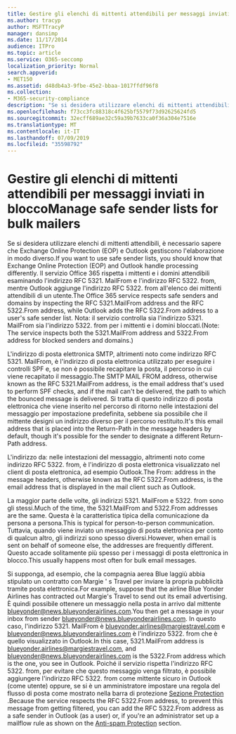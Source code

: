 ```yaml
---
title: Gestire gli elenchi di mittenti attendibili per messaggi inviati in blocco
ms.author: tracyp
author: MSFTTracyP
manager: dansimp
ms.date: 11/17/2014
audience: ITPro
ms.topic: article
ms.service: O365-seccomp
localization_priority: Normal
search.appverid:
- MET150
ms.assetid: d48db4a3-9fbe-45e2-bbaa-1017ffdf96f8
ms.collection:
- M365-security-compliance
description: "Se si desidera utilizzare elenchi di mittenti attendibili, è necessario sapere che Exchange Online Protection (EOP) e Outlook gestiscono l'elaborazione in modo diverso. Il servizio rispetta i mittenti e i domini attendibili esaminando l'indirizzo RFC 5321. MailFrom e l'indirizzo RFC 5322. from, mentre Outlook aggiunge l'indirizzo RFC 5322. from all'elenco dei mittenti attendibili di un utente. Nota: il servizio controlla sia l'indirizzo 5321. MailFrom sia l'indirizzo 5322. from per i mittenti e i domini bloccati."
ms.openlocfilehash: f73cc3fc88318c4f625bf5579f73d92625624fd5
ms.sourcegitcommit: 32ecff689ae32c59a39b7633ca0f36a304e7516e
ms.translationtype: MT
ms.contentlocale: it-IT
ms.lasthandoff: 07/09/2019
ms.locfileid: "35598792"
---
```

# <a name="manage-safe-sender-lists-for-bulk-mailers"></a><span data-ttu-id="59b57-105">Gestire gli elenchi di mittenti attendibili per messaggi inviati in blocco</span><span class="sxs-lookup"><span data-stu-id="59b57-105">Manage safe sender lists for bulk mailers</span></span>

<span data-ttu-id="59b57-106">Se si desidera utilizzare elenchi di mittenti attendibili, è necessario sapere che Exchange Online Protection (EOP) e Outlook gestiscono l'elaborazione in modo diverso.</span><span class="sxs-lookup"><span data-stu-id="59b57-106">If you want to use safe sender lists, you should know that Exchange Online Protection (EOP) and Outlook handle processing differently.</span></span> <span data-ttu-id="59b57-107">Il servizio Office 365 rispetta i mittenti e i domini attendibili esaminando l'indirizzo RFC 5321. MailFrom e l'indirizzo RFC 5322. from, mentre Outlook aggiunge l'indirizzo RFC 5322. from all'elenco dei mittenti attendibili di un utente.</span><span class="sxs-lookup"><span data-stu-id="59b57-107">The Office 365 service respects safe senders and domains by inspecting the RFC 5321.MailFrom address and the RFC 5322.From address, while Outlook adds the RFC 5322.From address to a user's safe sender list.</span></span> <span data-ttu-id="59b57-108">Nota: il servizio controlla sia l'indirizzo 5321. MailFrom sia l'indirizzo 5322. from per i mittenti e i domini bloccati.</span><span class="sxs-lookup"><span data-stu-id="59b57-108">(Note: The service inspects both the 5321.MailFrom address and 5322.From address for blocked senders and domains.)</span></span>
  
<span data-ttu-id="59b57-109">L'indirizzo di posta elettronica SMTP, altrimenti noto come indirizzo RFC 5321. MailFrom, è l'indirizzo di posta elettronica utilizzato per eseguire i controlli SPF e, se non è possibile recapitare la posta, il percorso in cui viene recapitato il messaggio.</span><span class="sxs-lookup"><span data-stu-id="59b57-109">The SMTP MAIL FROM address, otherwise known as the RFC 5321.MailFrom address, is the email address that's used to perform SPF checks, and if the mail can't be delivered, the path to which the bounced message is delivered.</span></span> <span data-ttu-id="59b57-110">Si tratta di questo indirizzo di posta elettronica che viene inserito nel percorso di ritorno nelle intestazioni del messaggio per impostazione predefinita, sebbene sia possibile che il mittente designi un indirizzo diverso per il percorso restituito.</span><span class="sxs-lookup"><span data-stu-id="59b57-110">It's this email address that is placed into the Return-Path in the message headers by default, though it's possible for the sender to designate a different Return-Path address.</span></span>
  
<span data-ttu-id="59b57-111">L'indirizzo da: nelle intestazioni del messaggio, altrimenti noto come indirizzo RFC 5322. from, è l'indirizzo di posta elettronica visualizzato nel client di posta elettronica, ad esempio Outlook.</span><span class="sxs-lookup"><span data-stu-id="59b57-111">The From: address in the message headers, otherwise known as the RFC 5322.From address, is the email address that is displayed in the mail client such as Outlook.</span></span>
  
<span data-ttu-id="59b57-112">La maggior parte delle volte, gli indirizzi 5321. MailFrom e 5322. from sono gli stessi.</span><span class="sxs-lookup"><span data-stu-id="59b57-112">Much of the time, the 5321.MailFrom and 5322.From addresses are the same.</span></span> <span data-ttu-id="59b57-113">Questa è la caratteristica tipica della comunicazione da persona a persona.</span><span class="sxs-lookup"><span data-stu-id="59b57-113">This is typical for person-to-person communication.</span></span> <span data-ttu-id="59b57-114">Tuttavia, quando viene inviato un messaggio di posta elettronica per conto di qualcun altro, gli indirizzi sono spesso diversi.</span><span class="sxs-lookup"><span data-stu-id="59b57-114">However, when email is sent on behalf of someone else, the addresses are frequently different.</span></span> <span data-ttu-id="59b57-115">Questo accade solitamente più spesso per i messaggi di posta elettronica in blocco.</span><span class="sxs-lookup"><span data-stu-id="59b57-115">This usually happens most often for bulk email messages.</span></span>
  
<span data-ttu-id="59b57-116">Si supponga, ad esempio, che la compagnia aerea Blue laggiù abbia stipulato un contratto con Margie ' s Travel per inviare la propria pubblicità tramite posta elettronica.</span><span class="sxs-lookup"><span data-stu-id="59b57-116">For example, suppose that the airline Blue Yonder Airlines has contracted out Margie's Travel to send out its email advertising.</span></span> <span data-ttu-id="59b57-117">È quindi possibile ottenere un messaggio nella posta in arrivo dal mittente blueyonder@news.blueyonderairlines.com.</span><span class="sxs-lookup"><span data-stu-id="59b57-117">You then get a message in your inbox from sender blueyonder@news.blueyonderairlines.com.</span></span> <span data-ttu-id="59b57-118">In questo caso, l'indirizzo 5321. MailFrom è blueyonder.airlines@margiestravel.com e blueyonder@news.blueyonderairlines.com è l'indirizzo 5322. from che è quello visualizzato in Outlook.</span><span class="sxs-lookup"><span data-stu-id="59b57-118">In this case, 5321.MailFrom address is blueyonder.airlines@margiestravel.com, and blueyonder@news.blueyonderairlines.com is the 5322.From address which is the one, you see in Outlook.</span></span> <span data-ttu-id="59b57-119">Poiché il servizio rispetta l'indirizzo RFC 5322. from, per evitare che questo messaggio venga filtrato, è possibile aggiungere l'indirizzo RFC 5322. from come mittente sicuro in Outlook (come utente) oppure, se si è un amministratore impostare una regola del flusso di posta come mostrato nella barra di protezione [ Sezione Protection](anti-spam-protection.md) .</span><span class="sxs-lookup"><span data-stu-id="59b57-119">Because the service respects the RFC 5322.From address, to prevent this message from getting filtered, you can add the RFC 5322.From address as a safe sender in Outlook (as a user) or, if you're an administrator set up a mailflow rule as shown on the [Anti-spam Protection](anti-spam-protection.md) section.</span></span>
  

